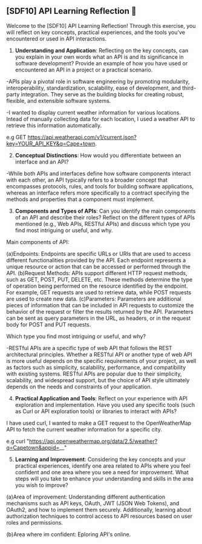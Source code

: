 ## [SDF10] API Learning Reflection 🧠

Welcome to the [SDF10] API Learning Reflection! Through this exercise, you will reflect on key concepts, practical experiences, and the tools you've encountered or used in API interactions.

1. **Understanding and Application**: Reflecting on the key concepts, can you explain in your own words what an API is and its significance in software development? Provide an example of how you have used or encountered an API in a project or a practical scenario.
   
-APIs play a pivotal role in software engineering by promoting modularity, interoperability, standardization, scalability, ease of development, and third-party integration. They serve as the building blocks for creating robust, flexible, and extensible software systems.

-I wanted to display current weather information for various locations. Intead of manually collecting data for each location, I used a weather API to retrieve this information automatically.

e.g GET https://api.weatherapi.com/v1/current.json?key=YOUR_API_KEY&q=Cape+town.

2. **Conceptual Distinctions**: How would you differentiate between an interface and an API?
 
 -While both APIs and interfaces define how software components interact with each other, an API typically refers to a broader concept that encompasses protocols, rules, and tools for building software applications, whereas an interface refers more specifically to a contract specifying the methods and properties that a component must implement.

3. **Components and Types of APIs**: Can you identify the main components of an API and describe their roles? Reflect on the different types of APIs mentioned (e.g., Web APIs, RESTful APIs) and discuss which type you find most intriguing or useful, and why.
 
Main components of API:

(a)Endpoints: Endpoints are specific URLs or URIs that are used to access different functionalities provided by the API. Each endpoint represents a unique resource or action that can be accessed or performed through the API.
(b)Request Methods: APIs support different HTTP request methods, such as GET, POST, PUT, DELETE, etc. These methods determine the type of operation being performed on the resource identified by the endpoint. For example, GET requests are used to retrieve data, while POST requests are used to create new data.
(c)Parameters: Parameters are additional pieces of information that can be included in API requests to customize the behavior of the request or filter the results returned by the API. Parameters can be sent as query parameters in the URL, as headers, or in the request body for POST and PUT requests.

Which type you find most intriguing or useful, and why?
 
-RESTful APIs are a specific type of web API that follows the REST architectural principles. Whether a RESTful API or another type of web API is more useful depends on the specific requirements of your project, as well as factors such as simplicity, scalability, performance, and compatibility with existing systems. RESTful APIs are popular due to their simplicity, scalability, and widespread support, but the choice of API style ultimately depends on the needs and constraints of your application.

4. **Practical Application and Tools**: Reflect on your experience with API exploration and implementation. Have you used any specific tools (such as Curl or API exploration tools) or libraries to interact with APIs? 

I have used curl, I wanted to make a GET request to the OpenWeatherMap API to fetch the current weather information for a specific city.

e.g curl "https://api.openweathermap.org/data/2.5/weather?q=Capetown&appid=__"

5. **Learning and Improvement**: Considering the key concepts and your practical experiences, identify one area related to APIs where you feel confident and one area where you see a need for improvement. What steps will you take to enhance your understanding and skills in the area you wish to improve?

(a)Area of improvement:
Understanding different authentication mechanisms such as API keys, OAuth, JWT (JSON Web Tokens), and OAuth2, and how to implement them securely. Additionally, learning about authorization techniques to control access to API resources based on user roles and permissions.

(b)Area where im confident:
Eploring API's online.
